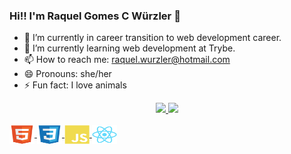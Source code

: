 ### Hi!! I'm Raquel Gomes C Würzler 👋

- 🔭 I’m currently in career transition to web development career.
- 🌱 I’m currently learning web development at Trybe.
- 📫 How to reach me: raquel.wurzler@hotmail.com
- 😄 Pronouns: she/her
- ⚡ Fun fact: I love animals

<div align="center">
  <a href="https://github.com/Raquel-Wurzler">
  <img height="180em" src="https://github-readme-stats.vercel.app/api?username=Raquel-Wurzler&show_icons=true&theme=tokyonight&include_all_commits=true&count_private=true"/>
  <img height="180em" src="https://github-readme-stats.vercel.app/api/top-langs/?username=Raquel-Wurzler&layout=compact&langs_count=7&theme=tokyonight"/>
</div>

</div>
<div style="display: inline_block"><br>
  <img align="center" alt="Raquel-HTML" height="30" width="40" src="https://raw.githubusercontent.com/devicons/devicon/master/icons/html5/html5-original.svg">
  <img align="center" alt="Raquel-CSS" height="30" width="40" src="https://raw.githubusercontent.com/devicons/devicon/master/icons/css3/css3-original.svg">
  <img align="center" alt="Raquel-Js" height="30" width="40" src="https://raw.githubusercontent.com/devicons/devicon/master/icons/javascript/javascript-plain.svg">
  <img align="center" alt="Raquel-React" height="30" width="40" src="https://raw.githubusercontent.com/devicons/devicon/master/icons/react/react-original.svg">
  
</div>
